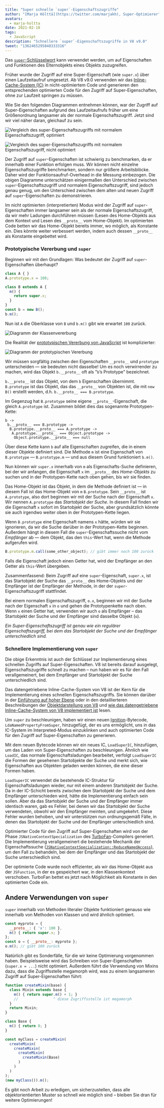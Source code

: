 ```yaml
---
title: "Super schnelle `super`-Eigenschaftszugriffe"
author: "[Marja Hölttä](https://twitter.com/marjakh), Super-Optimierer"
avatars: 
  - marja-holtta
date: 2021-02-18
tags: 
  - JavaScript
description: "Schnellere `super`-Eigenschaftszugriffe in V8 v9.0"
tweet: "1362465295848333316"
---
```


Das [`super`-Schlüsselwort](https://developer.mozilla.org/de/docs/Web/JavaScript/Reference/Operators/super) kann verwendet werden, um auf Eigenschaften und Funktionen des Elternobjekts eines Objekts zuzugreifen.

Früher wurde der Zugriff auf eine Super-Eigenschaft (wie `super.x`) über einen Laufzeitaufruf umgesetzt. Ab V8 v9.0 verwenden wir das [Inline-Cache-System (IC)](https://mathiasbynens.be/notes/shapes-ics) in nicht-optimiertem Code und generieren den entsprechenden optimierten Code für den Zugriff auf Super-Eigenschaften, ohne zur Laufzeit springen zu müssen.

<!--truncate-->
Wie Sie den folgenden Diagrammen entnehmen können, war der Zugriff auf Super-Eigenschaften aufgrund des Laufzeitaufrufs früher um eine Größenordnung langsamer als der normale Eigenschaftszugriff. Jetzt sind wir viel näher daran, gleichauf zu sein.

![Vergleich des `super`-Eigenschaftszugriffs mit normalem Eigenschaftszugriff, optimiert](/_img/fast-super/super-opt.svg)

![Vergleich des `super`-Eigenschaftszugriffs mit normalem Eigenschaftszugriff, nicht optimiert](/_img/fast-super/super-no-opt.svg)

Der Zugriff auf `super`-Eigenschaften ist schwierig zu benchmarken, da er innerhalb einer Funktion erfolgen muss. Wir können nicht einzelne Eigenschaftszugriffe benchmarken, sondern nur größere Arbeitsblöcke. Daher wird der Funktionsaufruf-Overhead in die Messung einbezogen. Die obigen Diagramme unterschätzen einigermaßen den Unterschied zwischen `super`-Eigenschaftszugriff und normalem Eigenschaftszugriff, sind jedoch genau genug, um den Unterschied zwischen dem alten und neuen Zugriff auf `super`-Eigenschaften zu demonstrieren.

Im nicht optimierten (interpretierten) Modus wird der Zugriff auf `super`-Eigenschaften immer langsamer sein als der normale Eigenschaftszugriff, da wir mehr Ladungen durchführen müssen (Lesen des Home-Objekts aus dem Kontext und Lesen des `__proto__` vom Home-Objekt). Im optimierten Code betten wir das Home-Objekt bereits immer, wo möglich, als Konstante ein. Dies könnte weiter verbessert werden, indem auch dessen `__proto__` als Konstante eingebettet wird.

### Prototypische Vererbung und `super`

Beginnen wir mit den Grundlagen: Was bedeutet der Zugriff auf `super`-Eigenschaften überhaupt?

```javascript
class A { }
A.prototype.x = 100;

class B extends A {
  m() {
    return super.x;
  }
}
const b = new B();
b.m();
```

Nun ist `A` die Oberklasse von `B` und `b.m()` gibt wie erwartet `100` zurück.

![Diagramm der Klassenvererbung](/_img/fast-super/inheritance-1.svg)

Die Realität der [prototypischen Vererbung von JavaScript](https://developer.mozilla.org/de/docs/Web/JavaScript/Inheritance_and_the_prototype_chain) ist komplizierter:

![Diagramm der prototypischen Vererbung](/_img/fast-super/inheritance-2.svg)

Wir müssen sorgfältig zwischen den Eigenschaften `__proto__` und `prototype` unterscheiden — sie bedeuten nicht dasselbe! Um es noch verwirrender zu machen, wird das Objekt `b.__proto__` oft als "`b`’s Prototype" bezeichnet.

`b.__proto__` ist das Objekt, von dem `b` Eigenschaften übernimmt. `B.prototype` ist das Objekt, das das `__proto__` von Objekten ist, die mit `new B()` erstellt werden, d.h. `b.__proto__ === B.prototype`.

Im Gegenzug hat `B.prototype` seine eigene `__proto__`-Eigenschaft, die gleich `A.prototype` ist. Zusammen bildet dies das sogenannte Prototypen-Kette:

```
b ->
 b.__proto__ === B.prototype ->
  B.prototype.__proto__ === A.prototype ->
   A.prototype.__proto__ === Object.prototype ->
    Object.prototype.__proto__ === null
```

Über diese Kette kann `b` auf alle Eigenschaften zugreifen, die in einem dieser Objekte definiert sind. Die Methode `m` ist eine Eigenschaft von `B.prototype` — `B.prototype.m` — und aus diesem Grund funktioniert `b.m()`.

Nun können wir `super.x` innerhalb von `m` als Eigenschafts-Suche definieren, bei der wir anfangen, die Eigenschaft `x` im `__proto__` des *Home-Objekts* zu suchen und in der Prototypen-Kette nach oben gehen, bis wir sie finden.

Das Home-Objekt ist das Objekt, in dem die Methode definiert ist — in diesem Fall ist das Home-Objekt von `m` `B.prototype`. Sein `__proto__` ist `A.prototype`, also dort beginnen wir mit der Suche nach der Eigenschaft `x`. Wir nennen `A.prototype` das *Startobjekt der Suche*. In diesem Fall finden wir die Eigenschaft `x` sofort im Startobjekt der Suche, aber grundsätzlich könnte sie auch irgendwo weiter oben in der Prototypen-Kette liegen.

Wenn `B.prototype` eine Eigenschaft namens `x` hätte, würden wir sie ignorieren, da wir die Suche darüber in der Prototypen-Kette beginnen. Außerdem hängt in diesem Fall die `super`-Eigenschaftssuche nicht vom *Empfänger* ab — dem Objekt, das den `this`-Wert hat, wenn die Methode aufgerufen wird.

```javascript
B.prototype.m.call(some_other_object); // gibt immer noch 100 zurück
```

Falls die Eigenschaft jedoch einen Getter hat, wird der Empfänger an den Getter als `this`-Wert übergeben.

Zusammenfassend: Beim Zugriff auf eine `super`-Eigenschaft, `super.x`, ist das Startobjekt der Suche das `__proto__` des Home-Objekts und der Empfänger ist der Empfänger der Methode, in der der `super`-Eigenschaftszugriff stattfindet.

Bei einem normalen Eigenschaftszugriff, `o.x`, beginnen wir mit der Suche nach der Eigenschaft `x` in `o` und gehen die Prototypenkette nach oben. Wenn `x` einen Getter hat, verwenden wir auch `o` als Empfänger – das Startobjekt der Suche und der Empfänger sind dasselbe Objekt (`o`).

*Ein Super-Eigenschaftszugriff ist genau wie ein regulärer Eigenschaftszugriff, bei dem das Startobjekt der Suche und der Empfänger unterschiedlich sind.*

### Schnellere Implementierung von `super`

Die obige Erkenntnis ist auch der Schlüssel zur Implementierung eines schnellen Zugriffs auf Super-Eigenschaften. V8 ist bereits darauf ausgelegt, Eigenschaftszugriffe schnell zu machen – nun haben wir es für den Fall verallgemeinert, bei dem Empfänger und Startobjekt der Suche unterschiedlich sind.

Das datengetriebene Inline-Cache-System von V8 ist der Kern für die Implementierung eines schnellen Eigenschaftszugriffs. Sie können darüber in der [Einführung auf hoher Ebene](https://mathiasbynens.be/notes/shapes-ics) oder in den detaillierteren Beschreibungen der [Objektdarstellung von V8](https://v8.dev/blog/fast-properties) und [wie das datengetriebene Inline-Cache-System von V8 implementiert ist](https://docs.google.com/document/d/1mEhMn7dbaJv68lTAvzJRCQpImQoO6NZa61qRimVeA-k/edit?usp=sharing) lesen.

Um `super` zu beschleunigen, haben wir einen neuen [Ignition](https://v8.dev/docs/ignition)-Bytecode, `LdaNamedPropertyFromSuper`, hinzugefügt, der es uns ermöglicht, uns in das IC-System im Interpreted-Modus einzuklinken und auch optimierten Code für den Zugriff auf Super-Eigenschaften zu generieren.

Mit dem neuen Bytecode können wir ein neues IC, `LoadSuperIC`, hinzufügen, um das Laden von Super-Eigenschaften zu beschleunigen. Ähnlich wie `LoadIC`, das normale Eigenschaftsladungen bearbeitet, verfolgt `LoadSuperIC` die Formen der gesehenen Startobjekte der Suche und merkt sich, wie Eigenschaften aus Objekten geladen werden können, die eine dieser Formen haben.

`LoadSuperIC` verwendet die bestehende IC-Struktur für Eigenschaftsladungen wieder, nur mit einem anderen Startobjekt der Suche. Da in der IC-Schicht bereits zwischen dem Startobjekt der Suche und dem Empfänger unterschieden wird, hätte die Implementierung einfach sein sollen. Aber da das Startobjekt der Suche und der Empfänger immer identisch waren, gab es Fehler, bei denen wir das Startobjekt der Suche verwendeten, obwohl wir den Empfänger meinten, und umgekehrt. Diese Fehler wurden behoben, und wir unterstützen nun ordnungsgemäß Fälle, in denen das Startobjekt der Suche und der Empfänger unterschiedlich sind.

Optimierter Code für den Zugriff auf Super-Eigenschaften wird von der Phase `JSNativeContextSpecialization` des [TurboFan](https://v8.dev/docs/turbofan)-Compilers generiert. Die Implementierung verallgemeinert die bestehende Mechanik der Eigenschaftssuche ([`JSNativeContextSpecialization::ReduceNamedAccess`](https://source.chromium.org/chromium/chromium/src/+/master:v8/src/compiler/js-native-context-specialization.cc;l=1130)), um den Fall zu behandeln, bei dem der Empfänger und das Startobjekt der Suche unterschiedlich sind.

Der optimierte Code wurde noch effizienter, als wir das Home-Objekt aus der `JSFunction`, in der es gespeichert war, in den Klassenkontext verschoben. TurboFan bettet es jetzt nach Möglichkeit als Konstante in den optimierten Code ein.

## Andere Verwendungen von `super`

`super` innerhalb von Methoden literaler Objekte funktioniert genauso wie innerhalb von Methoden von Klassen und wird ähnlich optimiert.

```javascript
const myproto = {
  __proto__: { 'x': 100 },
  m() { return super.x; }
};
const o = { __proto__: myproto };
o.m(); // gibt 100 zurück
```

Natürlich gibt es Sonderfälle, für die wir keine Optimierung vorgenommen haben. Beispielsweise wird das Schreiben von Super-Eigenschaften (`super.x = ...`) nicht optimiert. Außerdem führt die Verwendung von Mixins dazu, dass die Zugriffsstelle megamorph wird, was zu einem langsameren Zugriff auf Super-Eigenschaften führt:

```javascript
function createMixin(base) {
  class Mixin extends base {
    m() { return super.m() + 1; }
    //                ^ diese Zugriffsstelle ist megamorph
  }
  return Mixin;
}

class Base {
  m() { return 0; }
}

const myClass = createMixin(
  createMixin(
    createMixin(
      createMixin(
        createMixin(Base)
      )
    )
  )
);
(new myClass()).m();
```

Es gibt noch Arbeit zu erledigen, um sicherzustellen, dass alle objektorientierten Muster so schnell wie möglich sind – bleiben Sie dran für weitere Optimierungen!
